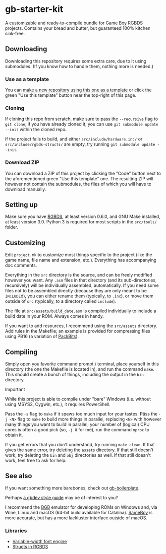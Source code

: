 # gb-starter-kit

A customizable and ready-to-compile bundle for Game Boy RGBDS projects.
Contains your bread and butter, but guaranteed 100% kitchen sink-free.

## Downloading

Downloading this repository requires some extra care, due to it using submodules.
(If you know how to handle them, nothing more is needed.)

### Use as a template

You can [make a new repository using this one as a template](https://docs.github.com/en/github/creating-cloning-and-archiving-repositories/creating-a-repository-from-a-template) or click the green "Use this template" button near the top-right of this page.

### Cloning

If cloning this repo from scratch, make sure to pass the `--recursive` flag to `git clone`; if you have already cloned it, you can use `git submodule update --init` within the cloned repo.

If the project fails to build, and either `src/include/hardware.inc/` or `src/include/rgbds-structs/` are empty, try running `git submodule update --init`.

### Download ZIP

You can download a ZIP of this project by clicking the "Code" button next to the aforementioned green "Use this template" one.
The resulting ZIP will however not contain the submodules, the files of which you will have to download manually.

## Setting up

Make sure you have [RGBDS](https://github.com/rednex/rgbds), at least version 0.6.0, and GNU Make installed, at least version 3.0.
Python 3 is required for most scripts in the `src/tools/` folder.

## Customizing

Edit `project.mk` to customize most things specific to the project (like the game name, file name and extension, etc.).
Everything has accompanying doc comments.

Everything in the `src` directory is the source, and can be freely modified however you want.
Any `.asm` files in that directory (and its sub-directories, recursively) will be individually assembled, automatically.
If you need some files not to be assembled directly (because they are only meant to be `INCLUDE`d), you can either rename them (typically, to `.inc`), or move them outside of `src` (typically, to a directory called `include`).

The file at `src/assets/build_date.asm` is compiled individually to include a build date in your ROM.
Always comes in handy.

If you want to add resources, I recommend using the `src/assets` directory.
Add rules in the Makefile; an example is provided for compressing files using PB16 (a variation of [PackBits](https://wiki.nesdev.com/w/index.php/Tile_compression#PackBits)).

## Compiling

Simply open you favorite command prompt / terminal, place yourself in this directory (the one the Makefile is located in), and run the command `make`.
This should create a bunch of things, including the output in the `bin` directory.

> [!IMPORTANT]
> While this project is able to compile under "bare" Windows (i.e. without using MSYS2, Cygwin, etc.), it requires PowerShell.

Pass the `-s` flag to `make` if it spews too much input for your tastes.
Päss the `-j <N>` flag to `make` to build more things in parallel, replacing `<N>` with however many things you want to build in parallel; your number of (logical) CPU cores is often a good pick (so, `-j 8` for me), run the command `nproc` to obtain it.

If you get errors that you don't understand, try running `make clean`.
If that gives the same error, try deleting the `assets` directory.
If that still doesn't work, try deleting the `bin` and `obj` directories as well.
If that still doesn't work, feel free to ask for help.

## See also

If you want something more barebones, check out [gb-boilerplate](https://github.com/ISSOtm/gb-boilerplate).

Perhaps [a gbdev style guide](https://gbdev.io/guides/asmstyle) may be of interest to you?

I recommend the [BGB](https://bgb.bircd.org) emulator for developing ROMs on Windows and, via Wine, Linux and macOS (64-bit build available for Catalina).
[SameBoy](https://github.com/LIJI32/SameBoy) is more accurate, but has a more lackluster interface outside of macOS.

### Libraries

- [Variable-width font engine](https://github.com/ISSOtm/gb-vwf)
- [Structs in RGBDS](https://github.com/ISSOtm/rgbds-structs)
